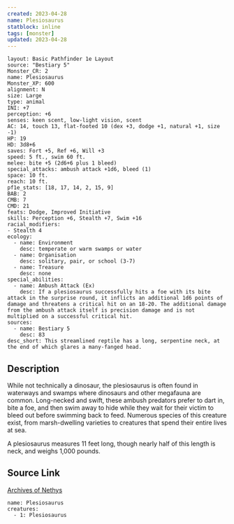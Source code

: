 ```yaml
---
created: 2023-04-28
name: Plesiosaurus
statblock: inline
tags: [monster]
updated: 2023-04-28
---
```

```statblock
layout: Basic Pathfinder 1e Layout
source: "Bestiary 5"
Monster_CR: 2
name: Plesiosaurus
Monster_XP: 600
alignment: N
size: Large
type: animal
INI: +7
perception: +6
senses: keen scent, low-light vision, scent
AC: 14, touch 13, flat-footed 10 (dex +3, dodge +1, natural +1, size -1)
HP: 19
HD: 3d8+6
saves: Fort +5, Ref +6, Will +3
speed: 5 ft., swim 60 ft.
melee: bite +5 (2d6+6 plus 1 bleed)
special_attacks: ambush attack +1d6, bleed (1)
space: 10 ft.
reach: 10 ft.
pf1e_stats: [18, 17, 14, 2, 15, 9]
BAB: 2
CMB: 7
CMD: 21
feats: Dodge, Improved Initiative
skills: Perception +6, Stealth +7, Swim +16
racial_modifiers:
- Stealth 4
ecology:
  - name: Environment
    desc: temperate or warm swamps or water
  - name: Organisation
    desc: solitary, pair, or school (3-7)
  - name: Treasure
    desc: none
special_abilities:
  - name: Ambush Attack (Ex)
    desc: If a plesiosaurus successfully hits a foe with its bite attack in the surprise round, it inflicts an additional 1d6 points of damage and threatens a critical hit on an 18-20. The additional damage from the ambush attack itself is precision damage and is not multiplied on a successful critical hit.
sources:
  - name: Bestiary 5
    desc: 83
desc_short: This streamlined reptile has a long, serpentine neck, at the end of which glares a many-fanged head.
```
## Description
While not technically a dinosaur, the plesiosaurus is often found in waterways and swamps where dinosaurs and other megafauna are common. Long-necked and swift, these ambush predators prefer to dart in, bite a foe, and then swim away to hide while they wait for their victim to bleed out before swimming back to feed. Numerous species of this creature exist, from marsh-dwelling varieties to creatures that spend their entire lives at sea.

A plesiosaurus measures 11 feet long, though nearly half of this length is neck, and weighs 1,000 pounds.
## Source Link
[Archives of Nethys](https://aonprd.com/MonsterDisplay.aspx?ItemName=Plesiosaurus)
```encounter-table
name: Plesiosaurus
creatures:
  - 1: Plesiosaurus
```
